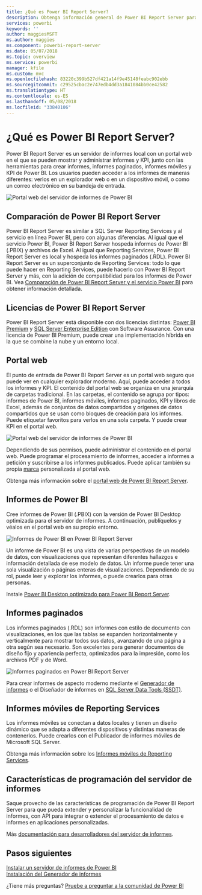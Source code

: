 ```yaml
---
title: ¿Qué es Power BI Report Server?
description: Obtenga información general de Power BI Report Server para saber cómo se adapta a SQL Server Reporting Services (SSRS) y al resto de servicios de Power BI.
services: powerbi
keywords: ''
author: maggiesMSFT
ms.author: maggies
ms.component: powerbi-report-server
ms.date: 05/07/2018
ms.topic: overview
ms.service: powerbi
manager: kfile
ms.custom: mvc
ms.openlocfilehash: 83220c399b527df421a14f9e45148feabc902ebb
ms.sourcegitcommit: c29525cbac2e747edb4dd3a1841084bb0ce42582
ms.translationtype: HT
ms.contentlocale: es-ES
ms.lasthandoff: 05/08/2018
ms.locfileid: "33840106"
---
```

# <a name="what-is-power-bi-report-server"></a>¿Qué es Power BI Report Server?

Power BI Report Server es un servidor de informes local con un portal web en el que se pueden mostrar y administrar informes y KPI, junto con las herramientas para crear informes, informes paginados, informes móviles y KPI de Power BI. Los usuarios pueden acceder a los informes de maneras diferentes: verlos en un explorador web o en un dispositivo móvil, o como un correo electrónico en su bandeja de entrada.

![Portal web del servidor de informes de Power BI](media/get-started/power-bi-report-server-overview.png)

## <a name="comparing-power-bi-report-server"></a>Comparación de Power BI Report Server 
Power BI Report Server es similar a SQL Server Reporting Services y al servicio en línea Power BI, pero con algunas diferencias. Al igual que el servicio Power BI, Power BI Report Server hospeda informes de Power BI (.PBIX) y archivos de Excel. Al igual que Reporting Services, Power BI Report Server es local y hospeda los informes paginados (.RDL). Power BI Report Server es un superconjunto de Reporting Services: todo lo que puede hacer en Reporting Services, puede hacerlo con Power BI Report Server y más, con la adición de compatibilidad para los informes de Power BI. Vea [Comparación de Power BI Report Server y el servicio Power BI](compare-report-server-service.md) para obtener información detallada.

## <a name="licensing-power-bi-report-server"></a>Licencias de Power BI Report Server
Power BI Report Server está disponible con dos licencias distintas: [Power BI Premium](../service-premium.md) y [SQL Server Enterprise Edition](https://www.microsoft.com/sql-server/sql-server-2017-editions) con Software Assurance. Con una licencia de Power BI Premium, puede crear una implementación híbrida en la que se combine la nube y un entorno local.  

## <a name="web-portal"></a>Portal web
El punto de entrada de Power BI Report Server es un portal web seguro que puede ver en cualquier explorador moderno. Aquí, puede acceder a todos los informes y KPI. El contenido del portal web se organiza en una jerarquía de carpetas tradicional. En las carpetas, el contenido se agrupa por tipos: informes de Power BI, informes móviles, informes paginados, KPI y libros de Excel, además de conjuntos de datos compartidos y orígenes de datos compartidos que se usan como bloques de creación para los informes. Puede etiquetar favoritos para verlos en una sola carpeta. Y puede crear KPI en el portal web. 

![Portal web del servidor de informes de Power BI](media/get-started/web-portal.png)

Dependiendo de sus permisos, puede administrar el contenido en el portal web. Puede programar el procesamiento de informes, acceder a informes a petición y suscribirse a los informes publicados. Puede aplicar también su propia [marca](https://docs.microsoft.com/sql/reporting-services/branding-the-web-portal) personalizada al portal web. 

Obtenga más información sobre el [portal web de Power BI Report Server](https://docs.microsoft.com/sql/reporting-services/web-portal-ssrs-native-mode).

## <a name="power-bi-reports"></a>Informes de Power BI
Cree informes de Power BI (.PBIX) con la versión de Power BI Desktop optimizada para el servidor de informes. A continuación, publíquelos y véalos en el portal web en su propio entorno.

![Informes de Power BI en Power BI Report Server](media/get-started/powerbi-reports.png)

Un informe de Power BI es una vista de varias perspectivas de un modelo de datos, con visualizaciones que representan diferentes hallazgos e información detallada de ese modelo de datos.  Un informe puede tener una sola visualización o páginas enteras de visualizaciones. Dependiendo de su rol, puede leer y explorar los informes, o puede crearlos para otras personas.

Instale [Power BI Desktop optimizado para Power BI Report Server](quickstart-create-powerbi-report.md).

## <a name="paginated-reports"></a>Informes paginados
Los informes paginados (.RDL) son informes con estilo de documento con visualizaciones, en los que las tablas se expanden horizontalmente y verticalmente para mostrar todos sus datos, avanzando de una página a otra según sea necesario. Son excelentes para generar documentos de diseño fijo y apariencia perfecta, optimizados para la impresión, como los archivos PDF y de Word.

![Informes paginados en Power BI Report Server](media/get-started/paginated-reports.png)

Para crear informes de aspecto moderno mediante el [Generador de informes](https://docs.microsoft.com/sql/reporting-services/report-builder/report-builder-in-sql-server-2016) o el Diseñador de informes en [SQL Server Data Tools (SSDT)](https://docs.microsoft.com/sql/reporting-services/tools/reporting-services-in-sql-server-data-tools-ssdt).

## <a name="reporting-services-mobile-reports"></a>Informes móviles de Reporting Services
Los informes móviles se conectan a datos locales y tienen un diseño dinámico que se adapta a diferentes dispositivos y distintas maneras de contenerlos. Puede crearlos con el Publicador de informes móviles de Microsoft SQL Server.

Obtenga más información sobre los [Informes móviles de Reporting Services](https://docs.microsoft.com/sql/reporting-services/mobile-reports/create-mobile-reports-with-sql-server-mobile-report-publisher). 

## <a name="report-server-programming-features"></a>Características de programación del servidor de informes
Saque provecho de las características de programación de Power BI Report Server para que pueda extender y personalizar la funcionalidad de informes, con API para integrar o extender el procesamiento de datos e informes en aplicaciones personalizadas.

Más [documentación para desarrolladores del servidor de informes](https://docs.microsoft.com/sql/reporting-services/reporting-services-developer-documentation).

## <a name="next-steps"></a>Pasos siguientes
[Instalar un servidor de informes de Power BI](install-report-server.md)  
[Instalación del Generador de informes](https://docs.microsoft.com/sql/reporting-services/install-windows/install-report-builder)  

¿Tiene más preguntas? [Pruebe a preguntar a la comunidad de Power BI](https://community.powerbi.com/)


